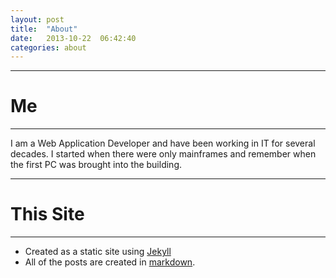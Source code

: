 ```yaml
---
layout: post
title:  "About"
date:   2013-10-22  06:42:40
categories: about
---
```


***
# Me
***

I am a Web Application Developer and have been working in IT for several decades. I started when there were only mainframes and remember when the first PC was brought into the building.


***
# This Site
***

* Created as a static site using <a href="http://jekyllrb.com" target="_blank">Jekyll</a>
* All of the posts are created in <a href="http://daringfireball.net/projects/markdown/basics/" target="_blank">markdown</a>.

